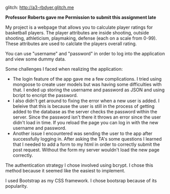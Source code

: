 glitch: http://a3-rbdyer.glitch.me

**Professor Roberts gave me Permission to submit this assignment late**

My project is a webpage that allows you to calculate player ratings for basketball players. The player attributes are inside shooting, outside shooting, athleticism, playmaking, defense (each on a scale from 0-99). These attributes are used to calclate the players overall rating.

You can use "username" and "password" in order to log into the application and view some dummy data.

Some challenges I faced when realizing the application:

- The login feature of the app gave me a few complications. I tried using mongoose to create user models but was having some difficulties with that. I ended up storing the username and password as JSON and using bcript to encript the password.
- I also didn't get around to fixing the error when a new user is added. I beleive that this is because the user is still in the process of getting added to the database as the server checks the password within the server. Since the password isn't there it throws an error since the user didn't load in time. If you reload the page you can log in with the new username and password.
- Another issue I encountered was sending the user to the app after successfully logging in. After asking the TA's some questions I learned that I needed to add a form to my html in order to correctly submit the post request. Without the form my server wouldn't load the new page correctly.

The authentication strategy I chose involved using bcrypt. I chose this method because it seemed like the easiest to implement.

I used Bootstrap as my CSS framework. I chose bootsrap because of its popularity.
